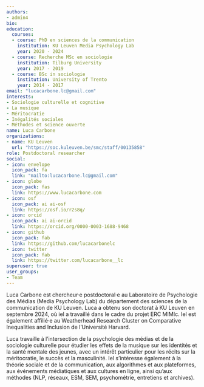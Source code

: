 ```yaml
---
authors:
- admin4
bio: 
education:
  courses:
  - course: PhD en sciences de la communication
    institution: KU Leuven Media Psychology Lab
    year: 2020 - 2024
  - course: Recherche MSc en sociologie
    institution: Tilburg University
    year: 2017 - 2019
  - course: BSc in sociologie
    institution: University of Trento
    year: 2014 - 2017
email: "lucacarbone.lc@gmail.com"
interests:
- Sociologie culturelle et cognitive
- La musique
- Méritocratie
- Inégalités sociales
- Méthodes et science ouverte
name: Luca Carbone
organizations:
- name: KU Leuven
  url: "https://soc.kuleuven.be/smc/staff/00135858"
role: Postdoctoral researcher
social:
- icon: envelope
  icon_pack: fa
  link: "mailto:lucacarbone.lc@gmail.com"
- icon: globe
  icon_pack: fas
  link: https://www.lucacarbone.com
- icon: osf
  icon_pack: ai ai-osf
  link: https://osf.io/r2s8q/
- icon: orcid
  icon_pack: ai ai-orcid
  link: https://orcid.org/0000-0003-1688-9468
- icon: github
  icon_pack: fab
  link: https://github.com/lucacarbonelc
- icon: twitter
  icon_pack: fab
  link: https://twitter.com/lucacarbone__lc
superuser: true
user_groups:
- Team
---
```


Luca Carbone est chercheur·e postdoctoral·e au Laboratoire de Psychologie des Médias (Media Psychology Lab) du département des sciences de la communication de KU Leuven. Luca a obtenu son doctorat à KU Leuven en septembre 2024, où iel a travaillé dans le cadre du projet ERC MIMIc. Iel est également affilié·e au Weatherhead Research Cluster on Comparative Inequalities and Inclusion de l’Université Harvard.

Luca travaille à l’intersection de la psychologie des médias et de la sociologie culturelle pour étudier les effets de la musique sur les identités et la santé mentale des jeunes, avec un intérêt particulier pour les récits sur la méritocratie, le succès et la masculinité. Iel s’intéresse également à la théorie sociale et de la communication, aux algorithmes et aux plateformes, aux événements médiatiques et aux cultures en ligne, ainsi qu’aux méthodes (NLP, réseaux, ESM, SEM, psychométrie, entretiens et archives).